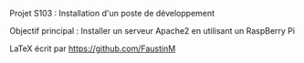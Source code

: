 Projet S103 : Installation d'un poste de développement

Objectif principal : Installer un serveur Apache2 en utilisant un RaspBerry Pi

LaTeX écrit par https://github.com/FaustinM
